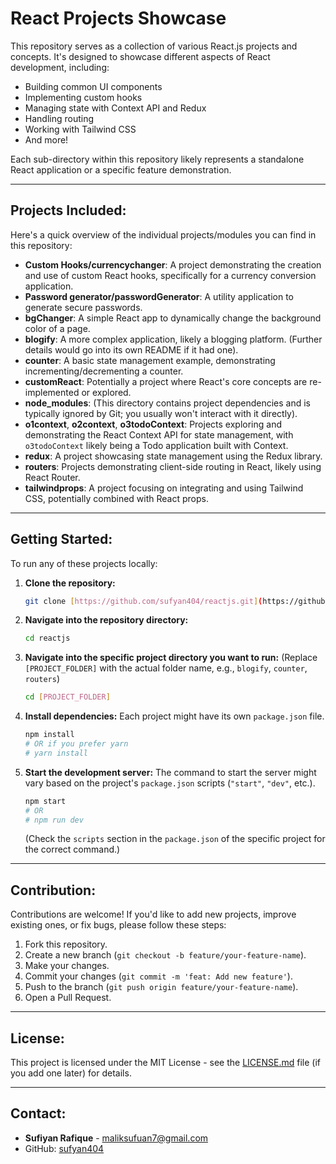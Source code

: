 # React Projects Showcase

This repository serves as a collection of various React.js projects and concepts. It's designed to showcase different aspects of React development, including:

- Building common UI components
- Implementing custom hooks
- Managing state with Context API and Redux
- Handling routing
- Working with Tailwind CSS
- And more!

Each sub-directory within this repository likely represents a standalone React application or a specific feature demonstration.

---

## Projects Included:

Here's a quick overview of the individual projects/modules you can find in this repository:

- **Custom Hooks/currencychanger**: A project demonstrating the creation and use of custom React hooks, specifically for a currency conversion application.
- **Password generator/passwordGenerator**: A utility application to generate secure passwords.
- **bgChanger**: A simple React app to dynamically change the background color of a page.
- **blogify**: A more complex application, likely a blogging platform. (Further details would go into its own README if it had one).
- **counter**: A basic state management example, demonstrating incrementing/decrementing a counter.
- **customReact**: Potentially a project where React's core concepts are re-implemented or explored.
- **node_modules**: (This directory contains project dependencies and is typically ignored by Git; you usually won't interact with it directly).
- **o1context**, **o2context**, **o3todoContext**: Projects exploring and demonstrating the React Context API for state management, with `o3todoContext` likely being a Todo application built with Context.
- **redux**: A project showcasing state management using the Redux library.
- **routers**: Projects demonstrating client-side routing in React, likely using React Router.
- **tailwindprops**: A project focusing on integrating and using Tailwind CSS, potentially combined with React props.

---

## Getting Started:

To run any of these projects locally:

1.  **Clone the repository:**
    ```bash
    git clone [https://github.com/sufyan404/reactjs.git](https://github.com/sufyan404/reactjs.git)
    ```
2.  **Navigate into the repository directory:**
    ```bash
    cd reactjs
    ```
3.  **Navigate into the specific project directory you want to run:**
    (Replace `[PROJECT_FOLDER]` with the actual folder name, e.g., `blogify`, `counter`, `routers`)
    ```bash
    cd [PROJECT_FOLDER]
    ```
4.  **Install dependencies:**
    Each project might have its own `package.json` file.
    ```bash
    npm install
    # OR if you prefer yarn
    # yarn install
    ```
5.  **Start the development server:**
    The command to start the server might vary based on the project's `package.json` scripts (`"start"`, `"dev"`, etc.).
    ```bash
    npm start
    # OR
    # npm run dev
    ```
    (Check the `scripts` section in the `package.json` of the specific project for the correct command.)

---

## Contribution:

Contributions are welcome! If you'd like to add new projects, improve existing ones, or fix bugs, please follow these steps:

1.  Fork this repository.
2.  Create a new branch (`git checkout -b feature/your-feature-name`).
3.  Make your changes.
4.  Commit your changes (`git commit -m 'feat: Add new feature'`).
5.  Push to the branch (`git push origin feature/your-feature-name`).
6.  Open a Pull Request.

---

## License:

This project is licensed under the MIT License - see the [LICENSE.md](LICENSE.md) file (if you add one later) for details.

---

## Contact:

- **Sufiyan Rafique** - maliksufuan7@gmail.com
- GitHub: [sufyan404](https://github.com/sufyan404)
